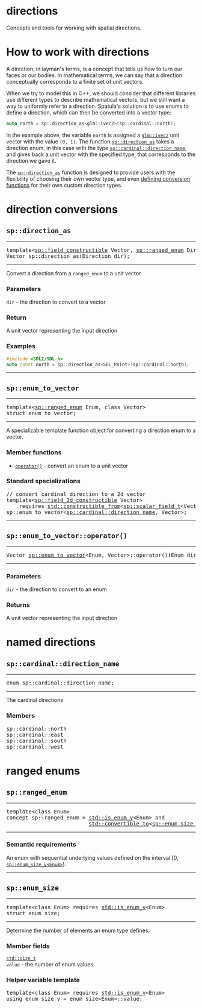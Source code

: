 # directions

Concepts and tools for working with spatial directions.

# How to work with directions

A direction, in layman's terms, is a concept that tells us how to turn our faces
or our bodies. In mathematical terms, we can say that a direction conceptually
corresponds to a finite set of unit vectors.

When we try to model this in C++, we should consider that different libraries
use different types to describe mathematical vectors, but we still want a way to
uniformly refer to a direction. Spatula's solution is to use enums to define a
direction, which can then be converted into a vector type:

```cpp
auto north = sp::direction_as<glm::ivec2>(sp::cardinal::north);
```

In the example above, the variable `north` is assigned a
[`glm::ivec2`](https://glm.g-truc.net/0.9.5/api/a00168.html#ga2ab812bd103527e2d6c62c2e2f5ee78f)
unit vector with the value `(0, 1)`. The function
[`sp::direction_as`](#Vector-direction_asdir) takes a direction enum, in this
case with the type
[`sp::cardinal::direction_name`](#enum-spcardinaldirection_name), and gives back
a unit vector with the specified type, that corresponds to the direction we gave
it.

The [`sp::direction_as`](#Vector-direction_asdir) function is designed to
provide users with the flexibility of choosing their own vector type, and even
[defining conversion functions](#struct-spenumtovector) for their own custom
direction types.

# direction conversions

## `sp::direction_as`

---

<pre>
template&lt;<a href="vectors.html#spfield_constructible">sp::field_constructible</a> Vector, <a href="#spranged_enum">sp::ranged_enum</a> Direction>
Vector sp::direction_as(Direction dir);
</pre>

---

Convert a direction from a `ranged_enum` to a unit vector

### Parameters
`dir` - the direction to convert to a vector

### Return
A unit vector representing the input direction

### Examples
```cpp
#include <SDL2/SDL.h>
auto const north = sp::direction_as<SDL_Point>(sp::cardinal::north);
```

---

## `sp::enum_to_vector`

---

<pre>template&lt;<a href="">sp::ranged_enum</a> Enum, class Vector>
struct enum_to_vector;
</pre>

---

A specializable template function object for converting a direction enum to a
vector.

### Member functions
- [`operator()`](#spenum_to_vectoroperator) - convert an enum to a unit vector

### Standard specializations

<pre>
// convert cardinal direction to a 2d vector
template&lt;<a href="vectors.html#spfield_constructible">sp::field_2d_constructible</a> Vector>
    requires <a href="https://en.cppreference.com/w/cpp/concepts/constructible_from">std::constructible_from</a>&lt;<a href="vectors.html#spscalar_field">sp::scalar_field_t</a>&lt;Vector>, int>
sp::enum_to_vector<<a href="#spcardinaldirection_name">sp::cardinal::direction_name</a>, Vector>;
</pre>

---

## `sp::enum_to_vector::operator()`

---

<pre>Vector <a href="#spenum_to_vector">sp::enum_to_vector</a>&lt;Enum, Vector>::operator()(Enum dir) const;
</pre>

---

### Parameters
`dir` - the direction to convert to an enum

### Returns
A unit vector representing the input direction

# named directions

## `sp::cardinal::direction_name`

---

<pre>enum sp::cardinal::direction_name;</pre>

---

The cardinal directions

### Members
<pre>
sp::cardinal::north  
sp::cardinal::east  
sp::cardinal::south  
sp::cardinal::west
</pre>

# ranged enums

## `sp::ranged_enum`

---

<pre>
template&lt;class Enum>
concept sp::ranged_enum = <a href="https://en.cppreference.com/w/cpp/types/is_enum">std::is_enum_v</a>&lt;Enum> and
                          <a href="https://en.cppreference.com/w/cpp/concepts/convertible_to">std::convertible_to</a>&lt;<a href="#spenum_size">sp::enum_size_v</a>&lt;Enum>, <a href="https://en.cppreference.com/w/cpp/types/size_t">std::size_t</a>>;
</pre>

---

### Semantic requirements

An enum with sequential underlying values defined on the interval
[0, [`sp::enum_size_v<Enum>`](#spenum_size)).

---

## `sp::enum_size`

---

<pre>
template&lt;class Enum> requires <a href="https://en.cppreference.com/w/cpp/types/is_enum">std::is_enum_v</a>&lt;Enum>
struct enum_size;
</pre>

---

Determine the number of elements an enum type defines.

### Member fields
<code><a href="https://en.cppreference.com/w/cpp/types/size_t">std::size_t</a> value</code> - the number of enum values
### Helper variable template
<pre>
template&lt;class Enum> requires <a href="https://en.cppreference.com/w/cpp/types/is_enum">std::is_enum_v</a>&lt;Enum>
using enum_size_v = enum_size&lt;Enum>::value;
</pre>
